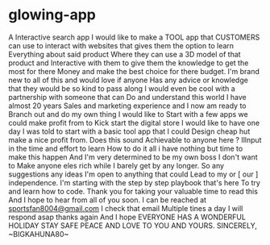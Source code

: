 # glowing-app
A Interactive search app
I would like to make a  TOOL app that CUSTOMERS  
can use to interact with websites that gives them the option to learn 
Everything about said product 
Where they can use a 3D model of that product and 
Interactive with them to give them the knowledge to get the most for there 
Money and make the best choice for there budget.
I'm brand new to all of this and would love if anyone 
Has any advice or knowledge that they would be so kind to pass along 
I would even be cool with a partnership with someone that can 
Do and understand this world I have almost 20 years 
Sales and marketing experience and I now am ready to 
Branch out and do my own thing I would like to 
Start with a few apps we could make profit from to 
Kick start the digital store I would like to have one day
I was told to start with a basic tool app that I could 
Design cheap hut make a nice profit from. Does this sound 
Achievable to anyone here ? Illnput in the time and effort to learn
How to do it all i have nothing but time to make this happen
And I'm very determined to be my own boss I don't want to 
Make anyone eles rich while I barely get by any longer.
So any suggestions any ideas I'm open to anything that could 
Lead to my or [ our ] independence. 
I'm starting with the step by step playbook that's here 
To try and learn how to code. 
Thank you for taking your valuable time to read this 
And I hope to hear from all of you soon. 
I can be reached at sportsfan8004@gmail.com I check that email
Multiple tines a day I will respond asap thanks again
And I hope EVERYONE HAS A WONDERFUL HOLIDAY STAY SAFE PEACE AND LOVE 
TO YOU AND YOURS.
                    SINCERELY,
                    ~BIGKAHUNA80~   
